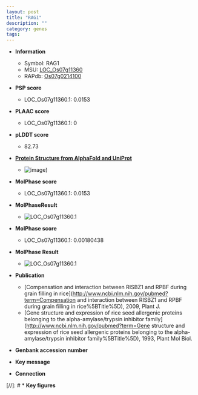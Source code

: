```yaml
---
layout: post
title: "RAG1"
description: ""
category: genes
tags: 
---
```


* **Information**  
    + Symbol: RAG1  
    + MSU: [LOC_Os07g11360](http://rice.plantbiology.msu.edu/cgi-bin/ORF_infopage.cgi?orf=LOC_Os07g11360)  
    + RAPdb: [Os07g0214100](http://rapdb.dna.affrc.go.jp/viewer/gbrowse_details/irgsp1?name=Os07g0214100)  

* **PSP score**  
    + LOC_Os07g11360.1: 0.0153 

* **PLAAC score**  
    + LOC_Os07g11360.1: 0 

* **pLDDT score**
    + 82.73

* **[Protein Structure from AlphaFold and UniProt](https://www.uniprot.org/uniprotkb/Q01883/entry#structure)**
    + ![image](https://ricepsp.github.io/images/Q0/AF-Q01883-F1.png))

* **MolPhase score**
    + LOC_Os07g11360.1: 0.0153

* **MolPhaseResult**
    + ![LOC_Os07g11360.1](https://ricepsp.github.io/pictures/LOC_Os07g/LOC_Os07g11360.1.png)

* **MolPhase score**
    + LOC_Os07g11360.1: 0.00180438

* **MolPhase Result**
    + ![LOC_Os07g11360.1](https://304243504.github.io/Pictures/LOC_Os07g/LOC_Os07g11360.1.png)

* **Publication**  
    + [Compensation and interaction between RISBZ1 and RPBF during grain filling in rice](http://www.ncbi.nlm.nih.gov/pubmed?term=Compensation and interaction between RISBZ1 and RPBF during grain filling in rice%5BTitle%5D), 2009, Plant J.
    + [Gene structure and expression of rice seed allergenic proteins belonging to the alpha-amylase/trypsin inhibitor family](http://www.ncbi.nlm.nih.gov/pubmed?term=Gene structure and expression of rice seed allergenic proteins belonging to the alpha-amylase/trypsin inhibitor family%5BTitle%5D), 1993, Plant Mol Biol.

* **Genbank accession number**  

* **Key message**  

* **Connection**  

[//]: # * **Key figures**  


